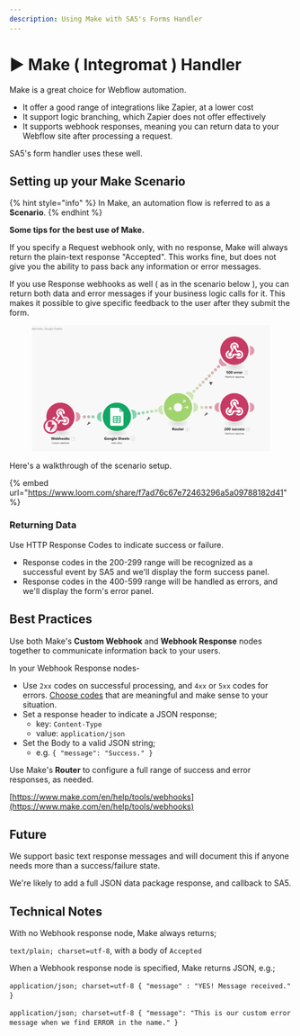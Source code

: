 ```yaml
---
description: Using Make with SA5's Forms Handler
---
```


# ▶️ Make ( Integromat ) Handler

Make is a great choice for Webflow automation.&#x20;

* It offer a good range of integrations like Zapier, at a lower cost
* It support logic branching, which Zapier does not offer effectively
* It supports webhook responses, meaning you can return data to your Webflow site after processing a request. &#x20;

SA5's form handler uses these well.&#x20;

## Setting up your Make Scenario

{% hint style="info" %}
In Make, an automation flow is referred to as a **Scenario**.&#x20;
{% endhint %}

**Some tips for the best use of Make.**

If you specify a Request webhook only, with no response, Make will always return the plain-text response "Accepted". This works fine, but does not give you the ability to pass back any information or error messages.

If you use Response webhooks as well ( as in the scenario below ), you can return both data and error messages if your business logic calls for it. This makes it possible to give specific feedback to the user after they submit the form.

<figure><img src="../../.gitbook/assets/image (1) (1) (1).png" alt=""><figcaption></figcaption></figure>

Here's a walkthrough of the scenario setup.&#x20;

{% embed url="https://www.loom.com/share/f7ad76c67e72463296a5a09788182d41" %}

### Returning Data&#x20;

Use HTTP Response Codes to indicate success or failure.&#x20;

* Response codes in the 200-299 range will be recognized as a successful event by SA5 and we'll display the form success panel.&#x20;
* Response codes in the 400-599 range will be handled as errors, and we'll display the form's error panel.

## Best Practices

Use both Make's **Custom Webhook** and **Webhook Response** nodes together to communicate information back to your users. &#x20;

In your Webhook Response nodes-

* Use `2xx` codes on successful processing, and `4xx` or `5xx` codes for errors. [Choose codes](https://developer.mozilla.org/en-US/docs/Web/HTTP/Status) that are meaningful and make sense to your situation.&#x20;
* Set a response header to indicate a JSON response;
  * key: `Content-Type`
  * value: `application/json`
* Set the Body to a valid JSON string;
  * e.g. `{ "message": "Success." }`

Use Make's **Router** to configure a full range of success and error responses, as needed. &#x20;

[https://www.make.com/en/help/tools/webhooks](https://www.make.com/en/help/tools/webhooks)

## Future

We support basic text response messages and will document this if anyone needs more than a success/failure state.

We're likely to add a full JSON data package response, and callback to SA5.&#x20;

## Technical Notes

With no Webhook response node, Make always returns;&#x20;

`text/plain; charset=utf-8`, with a body of `Accepted`

When a Webhook response node is specified, Make returns JSON, e.g.; &#x20;

`application/json; charset=utf-8 { "message" : "YES! Message received." }`

`application/json; charset=utf-8 { "message": "This is our custom error message when we find ERROR in the name." }`

